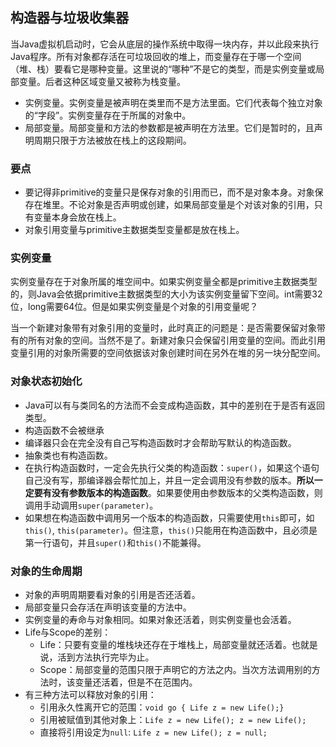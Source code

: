 ## 构造器与垃圾收集器
当Java虚拟机启动时，它会从底层的操作系统中取得一块内存，并以此段来执行Java程序。所有对象都存活在可垃圾回收的堆上，而变量存在于哪一个空间（堆、栈）要看它是哪种变量。这里说的“哪种”不是它的类型，而是实例变量或局部变量。后者这种区域变量又被称为栈变量。
* 实例变量。实例变量是被声明在类里而不是方法里面。它们代表每个独立对象的“字段”。实例变量存在于所属的对象中。
* 局部变量。局部变量和方法的参数都是被声明在方法里。它们是暂时的，且声明周期只限于方法被放在栈上的这段期间。

### 要点
* 要记得非primitive的变量只是保存对象的引用而已，而不是对象本身。对象保存在堆里。不论对象是否声明或创建，如果局部变量是个对该对象的引用，只有变量本身会放在栈上。
* 对象引用变量与primitive主数据类型变量都是放在栈上。

### 实例变量
实例变量存在于对象所属的堆空间中。如果实例变量全都是primitive主数据类型的，则Java会依据primitive主数据类型的大小为该实例变量留下空间。int需要32位，long需要64位。但是如果实例变量是个对象的引用变量呢？

当一个新建对象带有对象引用的变量时，此时真正的问题是：是否需要保留对象带有的所有对象的空间。当然不是了。新建对象只会保留引用变量的空间。而此引用变量引用的对象所需要的空间依据该对象创建时间在另外在堆的另一块分配空间。

### 对象状态初始化
* Java可以有与类同名的方法而不会变成构造函数，其中的差别在于是否有返回类型。
* 构造函数不会被继承
* 编译器只会在完全没有自己写构造函数时才会帮助写默认的构造函数。
* 抽象类也有构造函数。
* 在执行构造函数时，一定会先执行父类的构造函数：`super()`，如果这个语句自己没有写，那编译器会帮忙加上，并且一定会调用没有参数的版本。**所以一定要有没有参数版本的构造函数**。如果要使用由参数版本的父类构造函数，则调用手动调用`super(parameter)`。
* 如果想在构造函数中调用另一个版本的构造函数，只需要使用`this`即可，如`this()`, `this(parameter)`。但注意，`this()`只能用在构造函数中，且必须是第一行语句，并且`super()`和`this()`不能兼得。

### 对象的生命周期
* 对象的声明周期要看对象的引用是否还活着。
* 局部变量只会存活在声明该变量的方法中。
* 实例变量的寿命与对象相同。如果对象还活着，则实例变量也会活着。
* Life与Scope的差别：
  * Life：只要有变量的堆栈块还存在于堆栈上，局部变量就还活着。也就是说，活到方法执行完毕为止。
  * Scope：局部变量的范围只限于声明它的方法之内。当次方法调用别的方法时，该变量还活着，但是不在范围内。
* 有三种方法可以释放对象的引用：
  * 引用永久性离开它的范围：`void go { Life z = new Life();}`
  * 引用被赋值到其他对象上：`Life z = new Life(); z = new Life();`
  * 直接将引用设定为`null`: `Life z = new Life(); z = null;`
